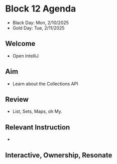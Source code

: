 
# Block 12 Agenda
- Black Day: Mon, 2/10/2025
- Gold Day: Tue, 2/11/2025

## Welcome

- Open IntelliJ

## Aim

- Learn about the Collections API

## Review
- List, Sets, Maps, oh My.  

## Relevant Instruction

- 

## Interactive, Ownership, Resonate